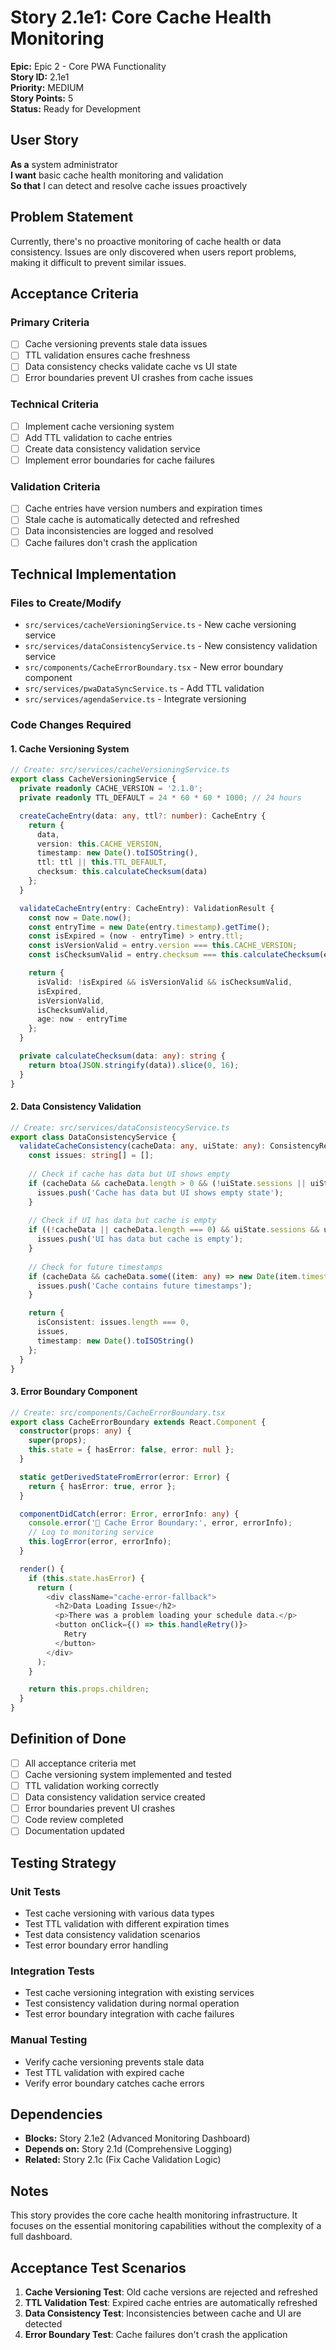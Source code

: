 # Story 2.1e1: Core Cache Health Monitoring

**Epic:** Epic 2 - Core PWA Functionality  
**Story ID:** 2.1e1  
**Priority:** MEDIUM  
**Story Points:** 5  
**Status:** Ready for Development  

## User Story

**As a** system administrator  
**I want** basic cache health monitoring and validation  
**So that** I can detect and resolve cache issues proactively

## Problem Statement

Currently, there's no proactive monitoring of cache health or data consistency. Issues are only discovered when users report problems, making it difficult to prevent similar issues.

## Acceptance Criteria

### Primary Criteria
- [ ] Cache versioning prevents stale data issues
- [ ] TTL validation ensures cache freshness
- [ ] Data consistency checks validate cache vs UI state
- [ ] Error boundaries prevent UI crashes from cache issues

### Technical Criteria
- [ ] Implement cache versioning system
- [ ] Add TTL validation to cache entries
- [ ] Create data consistency validation service
- [ ] Implement error boundaries for cache failures

### Validation Criteria
- [ ] Cache entries have version numbers and expiration times
- [ ] Stale cache is automatically detected and refreshed
- [ ] Data inconsistencies are logged and resolved
- [ ] Cache failures don't crash the application

## Technical Implementation

### Files to Create/Modify
- `src/services/cacheVersioningService.ts` - New cache versioning service
- `src/services/dataConsistencyService.ts` - New consistency validation service
- `src/components/CacheErrorBoundary.tsx` - New error boundary component
- `src/services/pwaDataSyncService.ts` - Add TTL validation
- `src/services/agendaService.ts` - Integrate versioning

### Code Changes Required

#### 1. Cache Versioning System
```typescript
// Create: src/services/cacheVersioningService.ts
export class CacheVersioningService {
  private readonly CACHE_VERSION = '2.1.0';
  private readonly TTL_DEFAULT = 24 * 60 * 60 * 1000; // 24 hours

  createCacheEntry(data: any, ttl?: number): CacheEntry {
    return {
      data,
      version: this.CACHE_VERSION,
      timestamp: new Date().toISOString(),
      ttl: ttl || this.TTL_DEFAULT,
      checksum: this.calculateChecksum(data)
    };
  }

  validateCacheEntry(entry: CacheEntry): ValidationResult {
    const now = Date.now();
    const entryTime = new Date(entry.timestamp).getTime();
    const isExpired = (now - entryTime) > entry.ttl;
    const isVersionValid = entry.version === this.CACHE_VERSION;
    const isChecksumValid = entry.checksum === this.calculateChecksum(entry.data);

    return {
      isValid: !isExpired && isVersionValid && isChecksumValid,
      isExpired,
      isVersionValid,
      isChecksumValid,
      age: now - entryTime
    };
  }

  private calculateChecksum(data: any): string {
    return btoa(JSON.stringify(data)).slice(0, 16);
  }
}
```

#### 2. Data Consistency Validation
```typescript
// Create: src/services/dataConsistencyService.ts
export class DataConsistencyService {
  validateCacheConsistency(cacheData: any, uiState: any): ConsistencyReport {
    const issues: string[] = [];
    
    // Check if cache has data but UI shows empty
    if (cacheData && cacheData.length > 0 && (!uiState.sessions || uiState.sessions.length === 0)) {
      issues.push('Cache has data but UI shows empty state');
    }
    
    // Check if UI has data but cache is empty
    if ((!cacheData || cacheData.length === 0) && uiState.sessions && uiState.sessions.length > 0) {
      issues.push('UI has data but cache is empty');
    }
    
    // Check for future timestamps
    if (cacheData && cacheData.some((item: any) => new Date(item.timestamp) > new Date())) {
      issues.push('Cache contains future timestamps');
    }

    return {
      isConsistent: issues.length === 0,
      issues,
      timestamp: new Date().toISOString()
    };
  }
}
```

#### 3. Error Boundary Component
```typescript
// Create: src/components/CacheErrorBoundary.tsx
export class CacheErrorBoundary extends React.Component {
  constructor(props: any) {
    super(props);
    this.state = { hasError: false, error: null };
  }

  static getDerivedStateFromError(error: Error) {
    return { hasError: true, error };
  }

  componentDidCatch(error: Error, errorInfo: any) {
    console.error('🚨 Cache Error Boundary:', error, errorInfo);
    // Log to monitoring service
    this.logError(error, errorInfo);
  }

  render() {
    if (this.state.hasError) {
      return (
        <div className="cache-error-fallback">
          <h2>Data Loading Issue</h2>
          <p>There was a problem loading your schedule data.</p>
          <button onClick={() => this.handleRetry()}>
            Retry
          </button>
        </div>
      );
    }

    return this.props.children;
  }
}
```

## Definition of Done

- [ ] All acceptance criteria met
- [ ] Cache versioning system implemented and tested
- [ ] TTL validation working correctly
- [ ] Data consistency validation service created
- [ ] Error boundaries prevent UI crashes
- [ ] Code review completed
- [ ] Documentation updated

## Testing Strategy

### Unit Tests
- Test cache versioning with various data types
- Test TTL validation with different expiration times
- Test data consistency validation scenarios
- Test error boundary error handling

### Integration Tests
- Test cache versioning integration with existing services
- Test consistency validation during normal operation
- Test error boundary integration with cache failures

### Manual Testing
- Verify cache versioning prevents stale data
- Test TTL validation with expired cache
- Verify error boundary catches cache errors

## Dependencies

- **Blocks:** Story 2.1e2 (Advanced Monitoring Dashboard)
- **Depends on:** Story 2.1d (Comprehensive Logging)
- **Related:** Story 2.1c (Fix Cache Validation Logic)

## Notes

This story provides the core cache health monitoring infrastructure. It focuses on the essential monitoring capabilities without the complexity of a full dashboard.

## Acceptance Test Scenarios

1. **Cache Versioning Test**: Old cache versions are rejected and refreshed
2. **TTL Validation Test**: Expired cache entries are automatically refreshed
3. **Data Consistency Test**: Inconsistencies between cache and UI are detected
4. **Error Boundary Test**: Cache failures don't crash the application
